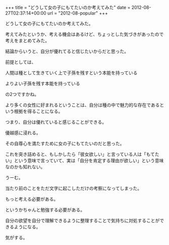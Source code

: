 +++
title = "どうして女の子にもてたいのか考えてみた"
date = 2012-08-27T02:37:14+00:00
url = "2012-08-popular"
+++

どうして女の子にもてたいのか考えてみた。

考えてみたというか、考える機会はあるけど、ちょっとした気づきがあったので考えをまとめてみた。 

結論からいうと、自分が優れてると信じたいからだと思った。 

前提としては、

人間は種として生きていく上で子孫を残すという本能を持っている

よりよい子孫を残す本能を持っている

の2つですかね。 

より多くの女性に好まれるということは、自分は種の中で魅力的な存在であるという根拠を得ることになる。

つまり、自分は優れていると感じることができる。

優越感に浸れる。

その自尊心を満たすために女の子にもてたいのだと思った。

これを突き詰めると、もしかしたら「彼女欲しい」と言っている人は「もてたい」という意味で言っていて、実は「自分を肯定する理由が欲しい」という意味なのかも知れない。 

うーむ。

当たり前のことをただ文字に起こしただけの考察になってしまった。

もっと考える必要がある。

というかちゃんと勉強する必要がある。 

自分の欲望を自分で理解できるように整理することで気持ちに対処することができるようになる。

気がする。

